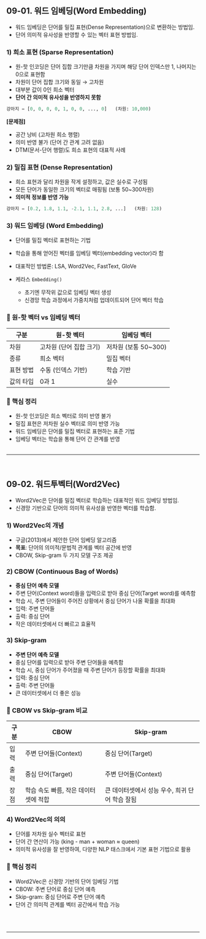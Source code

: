 ## 09-01. 워드 임베딩(Word Embedding)<br>


- 워드 임베딩은 단어를 밀집 표현(Dense Representation)으로 변환하는 방법임.
- 단어 의미적 유사성을 반영할 수 있는 벡터 표현 방법임.

### 1) 희소 표현 (Sparse Representation)

- 원-핫 인코딩은 단어 집합 크기만큼 차원을 가지며 해당 단어 인덱스만 1, 나머지는 0으로 표현함
- 차원이 단어 집합 크기와 동일 → 고차원
- 대부분 값이 0인 희소 벡터
- **단어 간 의미적 유사성을 반영하지 못함**

```python
강아지 = [0, 0, 0, 0, 1, 0, 0, ..., 0]   (차원: 10,000)
```

**[문제점]**
- 공간 낭비 (고차원 희소 행렬)
- 의미 반영 불가 (단어 간 관계 고려 없음)
- DTM(문서-단어 행렬)도 희소 표현의 대표적 사례


### 2) 밀집 표현 (Dense Representation)

- 희소 표현과 달리 차원을 작게 설정하고, 값은 실수로 구성됨
- 모든 단어가 동일한 크기의 벡터로 매핑됨 (보통 50~300차원)
- **의미적 정보를 반영 가능**

```python
강아지 = [0.2, 1.8, 1.1, -2.1, 1.1, 2.8, ...]   (차원: 128)
```

### 3) 워드 임베딩 (Word Embedding)

- 단어를 밀집 벡터로 표현하는 기법
- 학습을 통해 얻어진 벡터를 임베딩 벡터(embedding vector)라 함
- 대표적인 방법론: LSA, Word2Vec, FastText, GloVe
- 케라스 `Embedding()`

  - 초기엔 무작위 값으로 임베딩 벡터 생성
  - 신경망 학습 과정에서 가중치처럼 업데이트되어 단어 벡터 학습

### 📌 원-핫 벡터 vs 임베딩 벡터

| 구분    | 원-핫 벡터         | 임베딩 벡터          |
| ----- | -------------- | --------------- |
| 차원    | 고차원 (단어 집합 크기) | 저차원 (보통 50~300) |
| 종류    | 희소 벡터          | 밀집 벡터           |
| 표현 방법 | 수동 (인덱스 기반)    | 학습 기반           |
| 값의 타입 | 0과 1           | 실수              |


### 📌 핵심 정리

- 원-핫 인코딩은 희소 벡터로 의미 반영 불가
- 밀집 표현은 저차원 실수 벡터로 의미 반영 가능
- 워드 임베딩은 단어를 밀집 벡터로 표현하는 표준 기법
- 임베딩 벡터는 학습을 통해 단어 간 관계를 반영
<br><br>
---
<br>


## 09-02. 워드투벡터(Word2Vec)<br>

* Word2Vec은 단어를 밀집 벡터로 학습하는 대표적인 워드 임베딩 방법임.
* 신경망 기반으로 단어의 의미적 유사성을 반영한 벡터를 학습함.

### 1) Word2Vec의 개념

* 구글(2013)에서 제안한 단어 임베딩 알고리즘
* **목표**: 단어의 의미적/문법적 관계를 벡터 공간에 반영
* CBOW, Skip-gram 두 가지 모델 구조 제공

### 2) CBOW (Continuous Bag of Words)

* **중심 단어 예측 모델**
* 주변 단어(Context word)들을 입력으로 받아 중심 단어(Target word)를 예측함
* 학습 시, 주변 단어들이 주어진 상황에서 중심 단어가 나올 확률을 최대화
* 입력: 주변 단어들
* 출력: 중심 단어
* 작은 데이터셋에서 더 빠르고 효율적

### 3) Skip-gram

* **주변 단어 예측 모델**
* 중심 단어를 입력으로 받아 주변 단어들을 예측함
* 학습 시, 중심 단어가 주어졌을 때 주변 단어가 등장할 확률을 최대화
* 입력: 중심 단어
* 출력: 주변 단어들
* 큰 데이터셋에서 더 좋은 성능

### 📌 CBOW vs Skip-gram 비교

| 구분 | CBOW                  | Skip-gram                   |
| -- | --------------------- | --------------------------- |
| 입력 | 주변 단어들(Context)       | 중심 단어(Target)               |
| 출력 | 중심 단어(Target)         | 주변 단어들(Context)             |
| 장점 | 학습 속도 빠름, 작은 데이터셋에 적합 | 큰 데이터셋에서 성능 우수, 희귀 단어 학습 잘됨 |

### 4) Word2Vec의 의의

* 단어를 저차원 실수 벡터로 표현
* 단어 간 연산이 가능 (king - man + woman ≈ queen)
* 의미적 유사성을 잘 반영하여, 다양한 NLP 태스크에서 기본 표현 기법으로 활용

### 📌 핵심 정리

* Word2Vec은 신경망 기반의 단어 임베딩 기법
* CBOW: 주변 단어로 중심 단어 예측
* Skip-gram: 중심 단어로 주변 단어 예측
* 단어 간 의미적 관계를 벡터 공간에서 학습 가능

<br><br>

---
<br>
